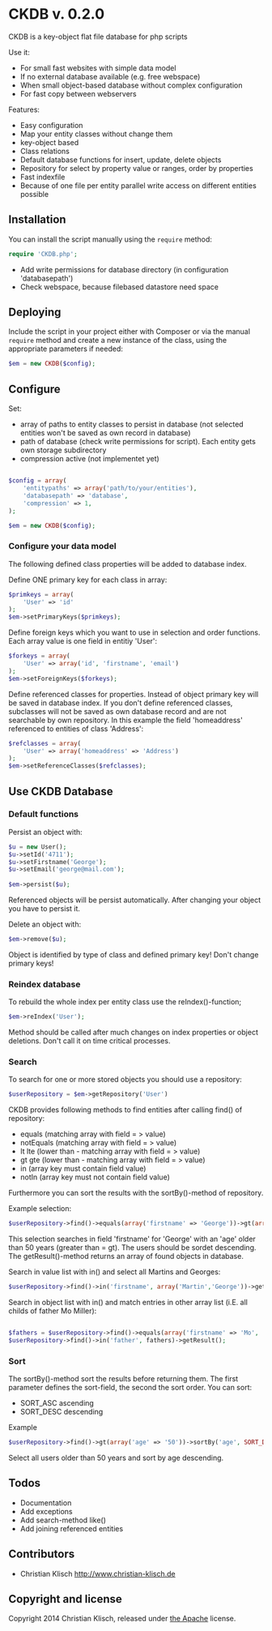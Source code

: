 # CKDB v. 0.2.0

CKDB is a key-object flat file database for php scripts

Use it:
* For small fast websites with simple data model
* If no external database available (e.g. free webspace)
* When small object-based database without complex configuration
* For fast copy between webservers

Features:
* Easy configuration
* Map your entity classes without change them
* key-object based
* Class relations
* Default database functions for insert, update, delete objects
* Repository for select by property value or ranges, order by properties
* Fast indexfile 
* Because of one file per entity parallel write access on different entities possible

## Installation

You can install the script manually using the `require` method:

```php
require 'CKDB.php';
```

* Add write permissions for database directory (in configuration 'databasepath')
* Check webspace, because filebased datastore need space

## Deploying

Include the script in your project either with Composer or via the manual `require` method and create a new instance of the class, using the appropriate parameters if needed:

```php
$em = new CKDB($config);
```

## Configure

Set:
*  array of paths to entity classes to persist in database (not selected entities won't be saved as own record in database)
*  path of database (check write permissions for script). Each entity gets own storage subdirectory
*  compression active (not implementet yet)

```php

$config = array(
    'entitypaths' => array('path/to/your/entities'),
    'databasepath' => 'database',
    'compression' => 1,
);

$em = new CKDB($config);
```

### Configure your data model

The following defined class properties will be added to database index.

Define ONE primary key for each class in array:
```php
$primkeys = array(
    'User' => 'id'
);
$em->setPrimaryKeys($primkeys);
```

Define foreign keys which you want to use in selection and order functions. Each array value is one field in entitiy 'User':
```php
$forkeys = array(
    'User' => array('id', 'firstname', 'email')
);
$em->setForeignKeys($forkeys);
```

Define referenced classes for properties. Instead of object primary key will be saved in database index.
If you don't define referenced classes, subclasses will not be saved as own database record and are not searchable by own repository.
In this example the field 'homeaddress' referenced to entities of class 'Address':
```php
$refclasses = array(
    'User' => array('homeaddress' => 'Address')
);
$em->setReferenceClasses($refclasses);
```


## Use CKDB Database

### Default functions

Persist an object with:
```php
$u = new User();
$u->setId('4711'); 
$u->setFirstname('George');
$u->setEmail('george@mail.com');  
                 
$em->persist($u);
```
Referenced objects will be persist automatically. After changing your object you have to persist it.

Delete an object with:
```php                 
$em->remove($u);
```
Object is identified by type of class and defined primary key! Don't change primary keys!


### Reindex database

To rebuild the whole index per entity class use the reIndex()-function;
```php
$em->reIndex('User');                                                  
```

Method should be called after much changes on index properties or object deletions. Don't call it on time critical processes.

### Search

To search for one or more stored objects you should use a repository:
```php
$userRepository = $em->getRepository('User')                                                
```

CKDB provides following methods to find entities after calling find() of repository:
* equals (matching array with field = > value)
* notEquals (matching array with field = > value)
* lt lte (lower than - matching array with field = > value)
* gt gte (lower than - matching array with field = > value)
* in (array key must contain field value)
* notIn (array key must not contain field value)

Furthermore you can sort the results with the sortBy()-method of repository.

Example selection:
```php
$userRepository->find()->equals(array('firstname' => 'George'))->gt(array('age' => '50'))->sortBy('age', SORT_DESC)->getResult();                                             
```
This selection searches in field 'firstname' for 'George' with an 'age' older than 50 years (greater than = gt). The users should be sordet descending. The getResult()-method returns an array of found objects in database.

Search in value list with in() and select all Martins and Georges:
```php
$userRepository->find()->in('firstname', array('Martin','George'))->getResult();                                             
```

Search in object list with in() and match entries in other array list (i.E. all childs of father Mo Miller):
```php

$fathers = $userRepository->find()->equals(array('firstname' => 'Mo', 'lastname' => 'Miller'))->getResult();    
$userRepository->find()->in('father', fathers)->getResult();                                             
```

### Sort

The sortBy()-method sort the results before returning them. The first parameter defines the sort-field, the second the sort order. You can sort:
* SORT_ASC ascending
* SORT_DESC descending

Example
```php
$userRepository->find()->gt(array('age' => '50'))->sortBy('age', SORT_DESC)->getResult();  
```
Select all users older than 50 years and sort by age descending.

## Todos
* Documentation
* Add exceptions
* Add search-method like()
* Add joining referenced entities

## Contributors

* Christian Klisch http://www.christian-klisch.de


## Copyright and license

Copyright 2014 Christian Klisch, released under [the Apache](LICENSE) license.
